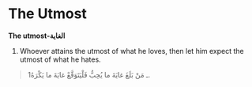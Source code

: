 The Utmost
==========

**The utmost-الغاية**

1. Whoever attains the utmost of what he loves, then let him expect the
utmost of what he hates.

> 1ـ مَنْ بَلَغَ غايَةَ ما يُحِبُّ فَلْيَتَوَقَّعْ غايَةَ ما يَكْرَهُ.


